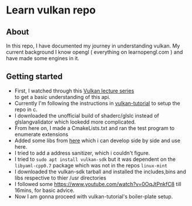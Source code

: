 # Learn vulkan repo
## About
In this repo, I have documented my journey in understanding vulkan. My current background I know opengl ( everything on learnopengl.com ) and have made some engines in it.
## Getting started
- First, I watched through this 
[Vulkan lecture series](https://www.youtube.com/watch?v=tLwbj9qys18&list=PLmIqTlJ6KsE1Jx5HV4sd2jOe3V1KMHHgn)  
to get a basic understanding of this api.
- Currently I'm following the instructions in [vulkan-tutorial](https://vulkan-tutorial.com/Development_environment) to setup the repo in c.
- I downloaded the unofficial build of shaderc/glslc instead of glslangvalidator which lookedd more complicated.
- From here on, I made a CmakeLists.txt and ran the test program to enumerate extensions 
- Added some libs from [here](https://github.com/PsychedelicOrange/clibs) which i can develop side by side and use here.
- I tried to add a address sanitizer, which i couldn't figure.
- I tried to `sudo apt install vulkan-sdk` but it was dependent on the `libyaml-cpp0.7` package which was not in the repos `linux-mint`
- I downloaded the vulkan-sdk tarball and installed the includes,bins and libs respective to thier /usr directories
- I followed some https://www.youtube.com/watch?v=0OqJtPnkfC8 till 16mins, for basic advice.
- Now I am gonna proceed with vulkan-tutorial's boiler-plate setup.
